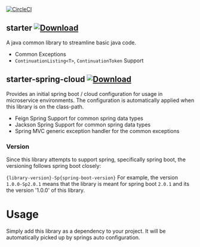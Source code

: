  [![CircleCI](https://circleci.com/gh/ElderByte-/spring-cloud-starter-bootstrap.svg?style=svg)](https://circleci.com/gh/ElderByte-/spring-cloud-starter-bootstrap)


## starter  [![Download](https://api.bintray.com/packages/elderbyte/maven/starter/images/download.svg) ](https://bintray.com/elderbyte/maven/starter/_latestVersion)

A java common library to streamline basic java code.

* Common Exceptions
* `ContinuationListing<T>`, `ContinuationToken` Support


## starter-spring-cloud  [![Download](https://api.bintray.com/packages/elderbyte/maven/starter-spring-cloud/images/download.svg) ](https://bintray.com/elderbyte/maven/starter-spring-cloud/_latestVersion)

Provides an initial spring boot / cloud configuration for usage in microservice environments. The configuration is automatically applied when this library is on the class-path.

* Feign Spring Support for common spring data types
* Jackson Spring Support for common spring data types
* Spring MVC generic exception handler for the common exceptions

### Version

Since this library attempts to support spring, specifically spring boot, the versioning follows spring boot closely:

`{library-version}-Sp{spring-boot-version}`
For example, the version `1.0.0-Sp2.0.1` means that the library is meant for spring boot `2.0.1` and its the version '1.0.0' of this library.

# Usage

Simply add this library as a dependency to your project. It will be automatically picked up by springs auto configuration.



